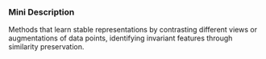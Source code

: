 ### Mini Description

Methods that learn stable representations by contrasting different views or augmentations of data points, identifying invariant features through similarity preservation.
